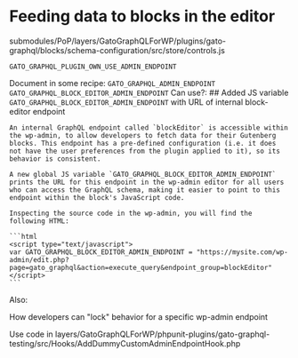 # Feeding data to blocks in the editor

submodules/PoP/layers/GatoGraphQLForWP/plugins/gato-graphql/blocks/schema-configuration/src/store/controls.js

`GATO_GRAPHQL_PLUGIN_OWN_USE_ADMIN_ENDPOINT`

Document in some recipe:
    `GATO_GRAPHQL_ADMIN_ENDPOINT`
    `GATO_GRAPHQL_BLOCK_EDITOR_ADMIN_ENDPOINT`
Can use?:
    ## Added JS variable `GATO_GRAPHQL_BLOCK_EDITOR_ADMIN_ENDPOINT` with URL of internal block-editor endpoint

    An internal GraphQL endpoint called `blockEditor` is accessible within the wp-admin, to allow developers to fetch data for their Gutenberg blocks. This endpoint has a pre-defined configuration (i.e. it does not have the user preferences from the plugin applied to it), so its behavior is consistent.

    A new global JS variable `GATO_GRAPHQL_BLOCK_EDITOR_ADMIN_ENDPOINT` prints the URL for this endpoint in the wp-admin editor for all users who can access the GraphQL schema, making it easier to point to this endpoint within the block's JavaScript code.

    Inspecting the source code in the wp-admin, you will find the following HTML:

    ```html
    <script type="text/javascript">
    var GATO_GRAPHQL_BLOCK_EDITOR_ADMIN_ENDPOINT = "https://mysite.com/wp-admin/edit.php?page=gato_graphql&action=execute_query&endpoint_group=blockEditor"
    </script>
    ```


Also:

How developers can "lock" behavior for a specific wp-admin endpoint

Use code in layers/GatoGraphQLForWP/phpunit-plugins/gato-graphql-testing/src/Hooks/AddDummyCustomAdminEndpointHook.php

